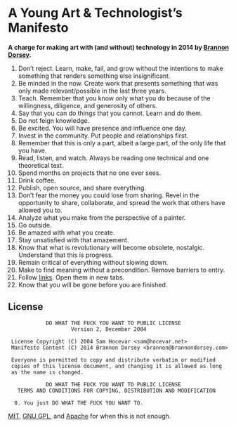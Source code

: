 # A Young Art & Technologist’s Manifesto
**A charge for making art with (and without) technology in 2014 by [Brannon Dorsey](http://brannondorsey.com).**

1. Don’t reject. Learn, make, fail, and grow without the intentions to make something that renders something else insignificant.
1. Be minded in the now. Create work that presents something that was only made relevant/possible in the last three years.
1. Teach. Remember that you know only what you do because of the willingness, diligence, and generosity of others.
1. Say that you can do things that you cannot. Learn and do them.
1. Do not feign knowledge.
1. Be excited. You will have presence and influence one day.
1. Invest in the community. Put people and relationships first.
1. Remember that this is only a part, albeit a large part, of the only life that you have.
1. Read, listen, and watch. Always be reading one technical and one theoretical text.
1. Spend months on projects that no one ever sees.
1. Drink coffee.
1. Publish, open source, and share everything.
1. Don’t fear the money you could lose from sharing. Revel in the opportunity to share, collaborate, and spread the work that others have allowed you to.
1. Analyze what you make from the perspective of a painter.
1. Go outside.
1. Be amazed with what you create.
1. Stay unsatisfied with that amazement.
1. Know that what is revolutionary will become obsolete, nostalgic. Understand that this is progress.
1. Remain critical of everything without slowing down.
1. Make to find meaning without a precondition. Remove barriers to entry.
1. Follow [links](http://www.cs.cmu.edu/~tom7/mario/mario.pdf). Open them in new tabs.
1. Know that you will be gone before you are finished.

## License
  
```
            DO WHAT THE FUCK YOU WANT TO PUBLIC LICENSE
                    Version 2, December 2004

 License Copyright (C) 2004 Sam Hocevar <sam@hocevar.net>
 Manifesto Content (C) 2014 Brannon Dorsey <brannon@brannondorsey.com>

 Everyone is permitted to copy and distribute verbatim or modified
 copies of this license document, and changing it is allowed as long
 as the name is changed.

            DO WHAT THE FUCK YOU WANT TO PUBLIC LICENSE
   TERMS AND CONDITIONS FOR COPYING, DISTRIBUTION AND MODIFICATION

  0. You just DO WHAT THE FUCK YOU WANT TO.

```

[MIT](http://opensource.org/licenses/MIT), [GNU GPL](http://opensource.org/licenses/GPL-3.0), and [Apache](http://opensource.org/licenses/Apache-2.0) for when this is not enough.
